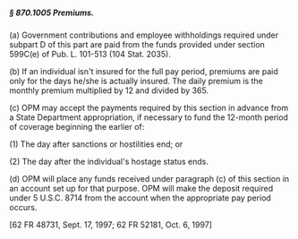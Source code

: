 ##### § 870.1005 Premiums. #####

(a) Government contributions and employee withholdings required under subpart D of this part are paid from the funds provided under section 599C(e) of Pub. L. 101-513 (104 Stat. 2035).

(b) If an individual isn't insured for the full pay period, premiums are paid only for the days he/she is actually insured. The daily premium is the monthly premium multiplied by 12 and divided by 365.

(c) OPM may accept the payments required by this section in advance from a State Department appropriation, if necessary to fund the 12-month period of coverage beginning the earlier of:

(1) The day after sanctions or hostilities end; or

(2) The day after the individual's hostage status ends.

(d) OPM will place any funds received under paragraph (c) of this section in an account set up for that purpose. OPM will make the deposit required under 5 U.S.C. 8714 from the account when the appropriate pay period occurs.

[62 FR 48731, Sept. 17, 1997; 62 FR 52181, Oct. 6, 1997]